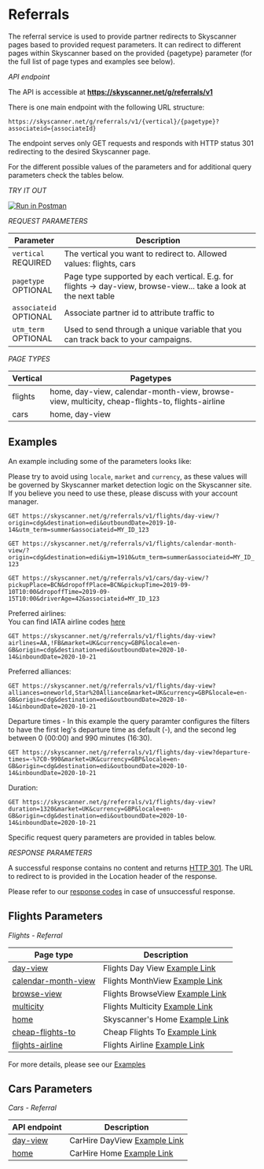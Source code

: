 # Referrals

The referral service is used to provide partner redirects
to Skyscanner pages based to provided request parameters. 
It can redirect to different pages within Skyscanner based on the provided {pagetype} parameter 
(for the full list of page types and examples see below).

*API endpoint*

The API is accessible at **https://skyscanner.net/g/referrals/v1**

There is one main endpoint with the following URL structure:

`https://skyscanner.net/g/referrals/v1/{vertical}/{pagetype}?associateid={associateId}`

The endpoint serves only GET requests and responds with HTTP status 301 redirecting to the desired Skyscanner page.

For the different possible values of the parameters and for additional query parameters
check the tables below.

*TRY IT OUT*

[![Run in Postman](https://run.pstmn.io/button.svg)](https://app.getpostman.com/run-collection/84b89b3a51c23e6230d7)

*REQUEST PARAMETERS*

| Parameter | Description |
| --------- | ------- |
| ```vertical``` <br><span class="required">REQUIRED</span> | The vertical you want to redirect to. Allowed values: flights, cars|
| ```pagetype``` <br><span class="required">OPTIONAL</span> | Page type supported by each vertical. E.g. for flights -> day-view, browse-view... take a look at the next table|
| ```associateid``` <br><span class="required">OPTIONAL</span> | Associate partner id to attribute traffic to|
| ```utm_term``` <br><span class="required">OPTIONAL</span> | Used to send through a unique variable that you can track back to your campaigns.|

*PAGE TYPES*

| Vertical | Pagetypes |
| --------- | ------- |
| flights | home, day-view, calendar-month-view, browse-view, multicity, cheap-flights-to, flights-airline |
| cars | home, day-view |

## Examples

An example including some of the parameters looks like:

Please try to avoid using `locale`, `market` and `currency`, as these values will be governed by Skyscanner market detection logic on the Skyscanner site. If you believe you need to use these, please discuss with your account manager.

`GET https://skyscanner.net/g/referrals/v1/flights/day-view/?origin=cdg&destination=edi&outboundDate=2019-10-14&utm_term=summer&associateid=MY_ID_123`

`GET https://skyscanner.net/g/referrals/v1/flights/calendar-month-view/?origin=cdg&destination=edi&iym=1910&utm_term=summer&associateid=MY_ID_123`

`GET https://skyscanner.net/g/referrals/v1/cars/day-view/?pickupPlace=BCN&dropoffPlace=BCN&pickupTime=2019-09-10T10:00&dropoffTime=2019-09-15T10:00&driverAge=42&associateid=MY_ID_123`

Preferred airlines:  
You can find IATA airline codes [here](https://www.iata.org/publications/pages/code-search.aspx)

`GET https://skyscanner.net/g/referrals/v1/flights/day-view?airlines=AA,!FB&market=UK&currency=GBP&locale=en-GB&origin=cdg&destination=edi&outboundDate=2020-10-14&inboundDate=2020-10-21`

Preferred alliances:

`GET https://skyscanner.net/g/referrals/v1/flights/day-view?alliances=oneworld,Star%20Alliance&market=UK&currency=GBP&locale=en-GB&origin=cdg&destination=edi&outboundDate=2020-10-14&inboundDate=2020-10-21`

Departure times - In this example the query paramter configures the filters to have the first leg's departure time as default (-), and the second leg between 0 (00:00) and 990 minutes (16:30).

`GET https://skyscanner.net/g/referrals/v1/flights/day-view?departure-times=-%7C0-990&market=UK&currency=GBP&locale=en-GB&origin=cdg&destination=edi&outboundDate=2020-10-14&inboundDate=2020-10-21`

Duration:

`GET https://skyscanner.net/g/referrals/v1/flights/day-view?duration=1320&market=UK&currency=GBP&locale=en-GB&origin=cdg&destination=edi&outboundDate=2020-10-14&inboundDate=2020-10-21`


Specific request query parameters are provided in tables below.

*RESPONSE PARAMETERS*

A successful response contains no content and returns [HTTP 301](https://en.wikipedia.org/wiki/HTTP_301).
The URL to redirect to is provided in the Location header of the response.

<aside class="warning">
Please refer to our <a href="#response-codes">response codes</a> in case of unsuccessful response.
</aside>

## Flights Parameters

*Flights - Referral*

| Page type | Description  |
| --- | ---|
| [day-view](#flights-day-view-supported-parameters-schema) | Flights Day View [Example Link](https://www.skyscanner.net/transport/flights/sof/ams/200813/200819/?adults=1&children=2&adultsv2=1&childrenv2=3%7c2&infants=0&cabinclass=economy&rtn=1&preferdirects=false&outboundaltsenabled=false&inboundaltsenabled=false&ref=home#/)|
| [calendar-month-view](#flights-calendar-month-view-supported-parameters-schema) | Flights MonthView [Example Link](https://www.skyscanner.net/transport/flights/sof/ams/?adults=1&children=2&adultsv2=1&childrenv2=3%7C2&infants=0&cabinclass=economy&rtn=1&preferdirects=false&outboundaltsenabled=false&inboundaltsenabled=false&oym=2008&iym=2008&ref=home&selectedoday=01&selectediday=01)|
| [browse-view](#flights-browse-view-supported-parameters-schema) | Flights BrowseView [Example Link](https://www.skyscanner.net/transport/flights-from/edi/?adults=1&children=2&adultsv2=1&childrenv2=3%7c2&infants=0&cabinclass=economy&rtn=1&preferdirects=false&outboundaltsenabled=false&inboundaltsenabled=false&oym=2008&iym=2008&ref=home)|
| [multicity](#flights-day-view-for-multicity-search-schema) | Flights Multicity [Example Link](https://www.skyscanner.net/transport/d/sof/2020-08-13/ams/ams/2020-08-19/lond/lond/2020-08-20/sof?adults=1&children=2&adultsv2=1&childrenv2=3%7c2&infants=0&cabinclass=economy&ref=home#/)|
| [home](#flights-home-page-supported-parameters-schema) | Skyscanner's Home [Example Link](https://www.skyscanner.net/)|
| [cheap-flights-to](#cheap-flights-to-supported-parameters-schema) | Cheap Flights To [Example Link](https://www.skyscanner.net/za/en-gb/zar/flights-to/bom/cheap-flights-to-mumbai-airport.html)|
| [flights-airline](#flights-airline-supported-parameters-schema) | Flights Airline [Example Link](https://www.skyscanner.net/airline/airline-emirates-ek.html)|

For more details, please see our [Examples](#examples) 

## Cars Parameters

*Cars - Referral*

| API endpoint | Description  |
| --- | ---|
| [day-view](#carhire-day-view-supported-parameters-schema) | CarHire DayView [Example Link](https://www.skyscanner.net/carhire/results/95565041/95565041/2020-08-20T10:00/2020-08-21T10:00/30)|
| [home](#carhire-home-page-supported-parameters-schema) | CarHire Home [Example Link](https://www.skyscanner.net/carhire) |
